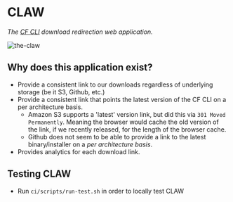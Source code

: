 # CLAW
*The [CF CLI](https://github.com/cloudfoundry/cli) download redirection web application.*

![the-claw](https://2.bp.blogspot.com/-9-Mn5MRztpY/UgOgGPdOlnI/AAAAAAAACUE/Y7-oNBKjE4Y/s1600/claw.jpg)

## Why does this application exist?
* Provide a consistent link to our downloads regardless of underlying storage (be it S3, Github, etc.)
* Provide a consistent link that points the latest version of the CF CLI on a per architecture basis.
  * Amazon S3 supports a 'latest' version link, but did this via `301 Moved Permanently`. Meaning the browser would cache the old version of the link, if we recently released, for the length of the browser cache.
  * Github does not seem to be able to provide a link to the latest binary/installer on a *per architecture basis*.
* Provides analytics for each download link.

## Testing CLAW
* Run `ci/scripts/run-test.sh` in order to locally test CLAW
